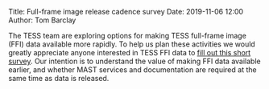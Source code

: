 Title: Full-frame image release cadence survey
Date: 2019-11-06 12:00
Author: Tom Barclay

The TESS team are exploring options for making TESS full-frame image (FFI) data available more rapidly. To help us plan these activities we would greatly appreciate anyone interested in TESS FFI data to [fill out this short survey](https://forms.gle/wS5UqUuL7U4TWoiV7). Our intention is to understand the value of making FFI data available earlier, and whether MAST services and documentation are required at the same time as data is released.

